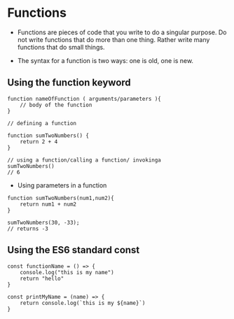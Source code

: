 # Functions

- Functions are pieces of code that you write to do a singular purpose. Do not write functions that do more than one thing. Rather write many functions that do small things.

- The syntax for a function is two ways: one is old, one is new.

## Using the function keyword

```
function nameOfFunction ( arguments/parameters ){
    // body of the function
}

// defining a function

function sumTwoNumbers() {
    return 2 + 4
}

// using a function/calling a function/ invokinga
sumTwoNumbers()
// 6
```

- Using parameters in a function

```
function sumTwoNumbers(num1,num2){
    return num1 + num2
}

sumTwoNumbers(30, -33);
// returns -3
```

## Using the ES6 standard const

```
const functionName = () => {
    console.log("this is my name")
    return "hello"
}
```

```
const printMyName = (name) => {
    return console.log(`this is my ${name}`)
}
```
